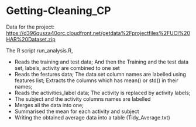 # Getting-Cleaning_CP 

Data for the project: https://d396qusza40orc.cloudfront.net/getdata%2Fprojectfiles%2FUCI%20HAR%20Dataset.zip

The R script run_analysis.R,

* Reads the training and test data; And then the Training and the test data set, labels, activity are combined to one set
* Reads the festures data; The data set column names are labelled using features list; Extracts the columns which has mean() or std() in their names; 
* Reads the activities_label data; The activity is replaced by activity labels; 
* The subject and the activity columns names are labelled
* Merges all the data into one; 
* Summarised the mean for each activity and subject 
* Writing the obtained average data into a table (Tidy_Average.txt)

